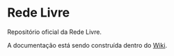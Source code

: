 Rede Livre
=========

Repositório oficial da Rede Livre.

A documentação está sendo construída dentro do [Wiki](https://github.com/redelivre/redelivre/wiki).
